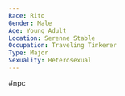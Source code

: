 ```yaml
---
Race: Rito
Gender: Male
Age: Young Adult
Location: Serenne Stable
Occupation: Traveling Tinkerer
Type: Major
Sexuality: Heterosexual
---
```

 #npc 

